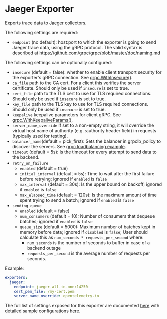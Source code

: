 # Jaeger Exporter

Exports trace data to [Jaeger](https://www.jaegertracing.io/) collectors.

The following settings are required:

- `endpoint` (no default): host:port to which the exporter is going to send Jaeger trace data,
using the gRPC protocol. The valid syntax is described at
https://github.com/grpc/grpc/blob/master/doc/naming.md

The following settings can be optionally configured:

- `insecure` (default = false): whether to enable client transport security for
  the exporter's gRPC connection. See
  [grpc.WithInsecure()](https://godoc.org/google.golang.org/grpc#WithInsecure).
- `ca_file` path to the CA cert. For a client this verifies the server certificate. Should
  only be used if `insecure` is set to true.
- `cert_file` path to the TLS cert to use for TLS required connections. Should
  only be used if `insecure` is set to true.
- `key_file` path to the TLS key to use for TLS required connections. Should
  only be used if `insecure` is set to true.
- `keepalive` keepalive parameters for client gRPC. See
[grpc.WithKeepaliveParams()](https://godoc.org/google.golang.org/grpc#WithKeepaliveParams).
- `server_name_override` If set to a non-empty string, it will override the virtual host name 
of authority (e.g. :authority header field) in requests (typically used for testing).
- `balancer_name`(default = pick_first): Sets the balancer in grpclb_policy to discover the servers.
See [grpc loadbalancing example](https://github.com/grpc/grpc-go/blob/master/examples/features/load_balancing/README.md).
- `timeout` (default = 5s): Is the timeout for every attempt to send data to the backend.
- `retry_on_failure`
  - `enabled` (default = true)
  - `initial_interval` (default = 5s): Time to wait after the first failure before retrying; ignored if `enabled` is `false`
  - `max_interval` (default = 30s): Is the upper bound on backoff; ignored if `enabled` is `false`
  - `max_elapsed_time` (default = 120s): Is the maximum amount of time spent trying to send a batch; ignored if `enabled` is `false`
- `sending_queue`
  - `enabled` (default = false)
  - `num_consumers` (default = 10): Number of consumers that dequeue batches; ignored if `enabled` is `false`
  - `queue_size` (default = 5000): Maximum number of batches kept in memory before data; ignored if `disabled` is `false`;
  User should calculate this as `num_seconds * requests_per_second` where:
    - `num_seconds` is the number of seconds to buffer in case of a backend outage
    - `requests_per_second` is the average number of requests per seconds.

Example:

```yaml
exporters:
  jaeger:
    endpoint: jaeger-all-in-one:14250
    cert_pem_file: /my-cert.pem
    server_name_override: opentelemetry.io
```

The full list of settings exposed for this exporter are documented [here](./config.go)
with detailed sample configurations [here](./testdata/config.yaml).
